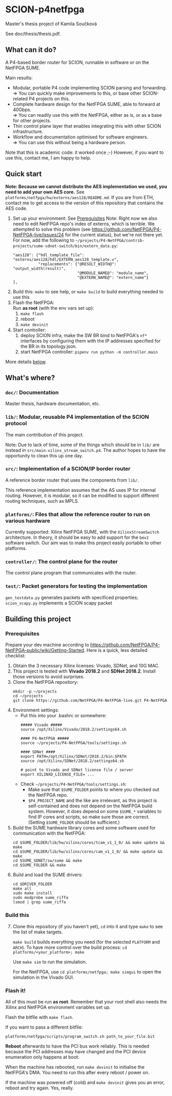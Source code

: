 # SCION-p4netfpga

Master's thesis project of Kamila Součková

See doc/thesis/thesis.pdf.

## What can it do?

A P4-based border router for SCION, runnable in software or on the NetFPGA SUME.

Main results:

* Modular, portable P4 code implementing SCION parsing and forwarding.  
  => You can quickly make improvements to this, or base other SCION-related P4 projects on this.
* Complete hardware design for the NetFPGA SUME, able to forward at 40Gbps.  
  => You can readily use this with the NetFPGA, either as is, or as a base for other projects.
* Thin control plane layer that enables integrating this with other SCION infrastructure.  
* Workflow and documentation optimised for software engineers.  
  => You can use this without being a hardware person.

Note that this is academic code: it worked once ;-) However, if you want to use this, contact me, I am happy to help.

## Quick start

**Note: Because we cannot distribute the AES implementation we used, you need to add your own AES core.** See `platforms/netfpga/hw/externs/aes128/README.md`.
If you are from ETH, contact me to get access to the version of this repository that contains the AES code.

1. Set up your environment: See [Prerequisites](#prerequisites)
   Note: Right now we also need to edit NetFPGA repo's index of externs, which is terrible. We attempted to solve this problem (see https://github.com/NetFPGA/P4-NetFPGA-live/issues/24 for the current status), but we're not there yet.
   For now, add the following to `~/projects/P4-NetFPGA/contrib-projects/sume-sdnet-switch/bin/extern_data.py`:
   ```
   "aes128": {"hdl_template_file": "externs/aes128/hdl/EXTERN_aes128_template.v",
              "replacements": {"@RESULT_WIDTH@": "output_width(result)",
                               "@MODULE_NAME@": "module_name",
                               "@EXTERN_NAME@": "extern_name"}
   },

   ```
2. Build this: `make` to see help, or `make build` to build everything needed to use this
3. Flash the NetFPGA:  
   Run **as root** (with the env vars set up):
   1. `make flash`
   2. reboot
   3. `make devinit`
4. Start controller:
   1. deploy SCION infra, make the SW BR bind to NetFPGA's `nf*` interfaces by configuring them with the IP addresses specified for the BR in its topology.json.
   2. start NetFPGA controller: `pipenv run python -m controller.main`

More details [below](#building-this-project).

## What's where?

### `doc/`: Documentation

Master thesis, hardware documentation, etc.

### `lib/`: Modular, reusable P4 implementation of the SCION protocol

The main contribution of this project.

Note: Due to lack of time, some of the things which should be in `lib/` are instead in `src/main-xilinx_stream_switch.p4`. The author hopes to have the opportunity to clean this up one day.

### `src/`: Implementation of a SCION/IP border router

A reference border router that uses the components from `lib/`.

This reference implementation assumes that the AS uses IP for internal routing. However, it is modular, so it can be modified to support different routing techniques, such as MPLS.

### `platforms/`: Files that allow the reference router to run on various hardware

Currently supported: Xilinx NetFPGA SUME, with the `XilinxStreamSwitch`
architecture.
In theory, it should be easy to add support for the `bmv2` software switch.
Our aim was to make this project easily portable to other platforms.

### `controller/`: The control plane for the router

The control plane program that communicates with the router.

### `test/`: Packet generators for testing the implementation

`gen_testdata.py` generates packets with specificed properties; `scion_scapy.py` implements a SCION scapy packet

## Building this project

### Prerequisites

Prepare your dev machine according to <https://github.com/NetFPGA/P4-NetFPGA-public/wiki/Getting-Started>. Here is a quick, less detailed checklist:

1. Obtain the 3 necessary Xilinx licenses: Vivado, SDNet, and 10G MAC.
2. This project is tested with **Vivado 2018.2** and **SDNet 2018.2**. Install those versions to avoid surprises.
3. Clone the NetFPGA repository:
   ```
   mkdir -p ~/projects
   cd ~/projects
   git clone https://github.com/NetFPGA/P4-NetFPGA-live.git P4-NetFPGA
   ```
4. Environment settings:
   * Put this into your .bashrc or somewhere:
     ```
     ##### Vivado #####
     source /opt/Xilinx/Vivado/2018.2/settings64.sh

     #### P4-NetFPGA #####
     source ~/projects/P4-NetFPGA/tools/settings.sh

     #### SDNet ####
     export PATH=/opt/Xilinx/SDNet/2018.2/bin:$PATH
     source /opt/Xilinx/SDNet/2018.2/settings64.sh

     # point to Vivado and SDNet license file / server
     export XILINXD_LICENSE_FILE= ... 
     ```
   * Check `~/projects/P4-NetFPGA/tools/settings.sh`:
     * Make sure that `$SUME_FOLDER` points to where you checked out the NetFPGA repo.
     * `$P4_PROJECT_NAME` and the like are irrelevant, as this project is
       self-contained and does not depend on the NetFPGA build system. However,
       it does depend on some `$SUME_*` variables to find IP cores and scripts,
       so make sure those are correct. (Setting `$SUME_FOLDER` should be
       sufficient.)
5. Build the SUME hardware library cores and some software used for communication with the NetFPGA:
   ```
   cd $SUME_FOLDER/lib/hw/xilinx/cores/tcam_v1_1_0/ && make update && make
   cd $SUME_FOLDER/lib/hw/xilinx/cores/cam_v1_1_0/ && make update && make
   cd $SUME_SDNET/sw/sume && make
   cd $SUME_FOLDER && make
   ```
6. Build and load the SUME drivers:
   ```
   cd $DRIVER_FOLDER
   make all
   sudo make install
   sudo modprobe sume_riffa
   lsmod | grep sume_riffa
   ```
   
### Build this

7. Clone this repository (if you haven't yet), `cd` into it and type `make` to
   see the list of make targets.
   
   `make build` builds everything you need (for the selected `PLATFORM` and `ARCH`). To have more control over the build process: `cd platforms/<your_platform>; make`

   Use `make sim` to run the simulation.
   
   For the NetFPGA, use `cd platforms/netfpga; make simgui` to open the simulation in the Vivado GUI.

### Flash it!

All of this must be run **as root**. Remember that your root shell also needs the
Xilinx and NetFPGA environment variables set up.

Flash the bitfile with `make flash`.

If you want to pass a different bitfile:
```
platforms/netfpga/scripts/program_switch.sh path_to_your_file.bit
```

**Reboot** afterwards to have the PCI bus work reliably. This is needed because
the PCI addresses may have changed and the PCI device enumeration only happens
at boot.

When the machine has rebooted, run `make devinit` to
initialise the NetFPGA's DMA. You need to run this after every reboot / power
on.

If the machine was powered off (cold) and `make devinit` gives you an error,
reboot and try again. Yes, really.
